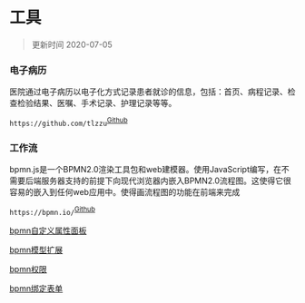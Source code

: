 # 工具

> 更新时间 2020-07-05

### 电子病历

医院通过电子病历以电子化方式记录患者就诊的信息，包括：首页、病程记录、检查检验结果、医嘱、手术记录、护理记录等等。


`https://github.com/tlzzu`<sup>[Github](https://github.com/tlzzu)</sup>

### 工作流

bpmn.js是一个BPMN2.0渲染工具包和web建模器。使用JavaScript编写，在不需要后端服务器支持的前提下向现代浏览器内嵌入BPMN2.0流程图。这使得它很容易的嵌入到任何web应用中。使得画流程图的功能在前端来完成


`https://bpmn.io/`<sup>[Github](https://github.com/bpmn-io)</sup>

[bpmn自定义属性面板](https://blog.csdn.net/rubylint/article/details/103683254)

[bpmn模型扩展](https://sobird.me/getting-started-with-bpmn-js.htm)

[bpmn权限](https://github.com/fengli01/vue-bpmn-element)

[bpmn绑定表单](https://github.com/RubyLinT/bpmnActiviti)
